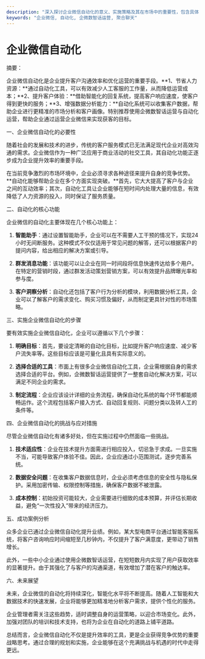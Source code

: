 ```yaml
---
description: "深入探讨企业微信自动化的意义、实施策略及其在市场中的重要性，包含具体案例和解决方案。"
keywords: "企业微信, 自动化, 企微数智话运营, 聚合聊天"
---
```

# 企业微信自动化

摘要：

企业微信自动化是企业提升客户沟通效率和优化运营的重要手段。**1、节省人力资源：**通过自动化工具，可以有效减少人工客服的工作量，从而降低运营成本；**2、提升客户体验：**借助智能化的回复系统，提高客户响应速度，使客户得到更快的服务；**3、增强数据分析能力：**自动化系统可以收集客户数据，帮助企业进行更精准的市场分析和客户画像。特别推荐使用企微数智话运营与自动化运营，帮助企业通过运营企业微信来实现获客的目标。

一、企业微信自动化的必要性

随着社会的发展和技术的进步，传统的客户服务模式已无法满足现代企业对高效沟通的需求。企业微信作为一种广泛应用于商业活动的社交工具，其自动化功能正逐步成为企业提升效率的重要手段。

在当前竞争激烈的市场环境中，企业必须寻求各种途径来提升自身的竞争优势。**自动化能够帮助企业在多个方面实现突破。**首先，它大大提高了客户与企业之间的互动效率；其次，自动化工具让企业能够在短时间内处理大量的信息，有效降低了人力资源的投入，同时保证了服务质量。

二、自动化的核心功能

企业微信的自动化主要体现在几个核心功能上：

1. **智能助手**：通过设置智能助手，企业可以在不需要人工干预的情况下，实现24小时无间断服务。这种模式不仅仅适用于常见问题的解答，还可以根据客户的提问内容，给出相应的解决方案或引导。

2. **群发消息功能**：该功能可以让企业在同一时间段将信息快速传达给多个用户。在特定的营销时段，通过群发活动策划营销方案，可以有效提升品牌曝光率和参与度。

3. **客户洞察分析**：自动化还包括了客户行为分析的模块，利用数据分析工具，企业可以了解客户的需求变化、购买习惯及偏好，从而制定更具针对性的市场策略。

三、实施企业微信自动化的步骤

要有效实施企业微信自动化，企业可以遵循以下几个步骤：

1. **明确目标**：首先，要设定清晰的自动化目标，比如提升客户响应速度、减少客户流失率等。这些目标应该是可量化且具有实际意义的。

2. **选择合适的工具**：市面上有很多企业微信自动化工具，企业需根据自身的需求选择合适的平台。例如，企微数智话运营提供了一整套自动化解决方案，可以满足不同企业的需求。

3. **制定流程**：企业应该设计详细的业务流程，确保自动化系统的每个环节都能顺畅运作。这个流程包括客户接入方式、自动回复规则、问题分类以及转人工的条件等。

四、企业微信自动化的挑战与应对措施

尽管企业微信自动化有诸多好处，但在实施过程中仍然面临一些挑战。

1. **技术适应性**：企业在技术提升方面需进行相应投入，切忌急于求成。一旦实施不当，可能导致客户体验不佳。因此，企业应通过小范围测试，逐步完善系统。

2. **数据安全问题**：在收集客户数据信息时，企业必须考虑信息的安全性与隐私保护。采用加密传输、权限控制等措施，确保客户数据不被泄露。

3. **成本控制**：初始投资可能较大，企业需要进行细致的成本预算，并评估长期收益，避免“一次性投入”带来的经济压力。

五、成功案例分析

众多企业已通过企业微信自动化提升业绩。例如，某大型电商平台通过智能客服系统，将客户咨询响应时间缩短至几秒钟内，不仅提升了客户满意度，更带动了销售增长。

此外，一些中小企业通过使用企微数智话运营，在短短数月内实现了用户获取效率的显著提升。由于其强化了与客户的沟通渠道，有效增加了潜在客户的触达率。

六、未来展望

未来，企业微信的自动化将持续深化，智能化水平将不断提高。随着人工智能和大数据技术的快速发展，企业将能够更加精准地分析客户需求，提供个性化的服务。

企业管理者需关注这些趋势，适时调整自身的运营策略，以迎合市场变化。此外，加强对团队的培训和技术支持，也将为企业在自动化的道路上铺平道路。

总结而言，企业微信自动化不仅是提升效率的工具，更是企业获得竞争优势的重要战略思考。通过合理的规划和实施，企业能够在这个充满挑战与机遇的时代中走得更远。
